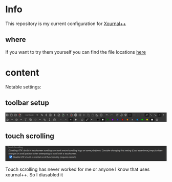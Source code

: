 # Info 

This repository is my current configuration for [Xournal++](https://github.com/xournalpp/xournalpp)

## where

If you want to try them yourself you can find the file locations [here](https://xournalpp.github.io/guide/file-locations/)

# content

Notable settings:

## toolbar setup

![Toolbar](images/Toolbar.png)

## touch scrolling

![touch scrolling](images/touch%20scrolling.png)

Touch scrolling has never worked for me or anyone I know that uses xournal++. So I diasabled it

